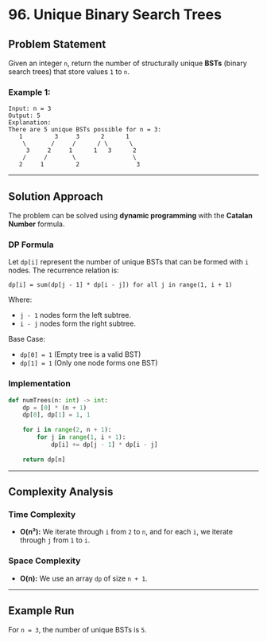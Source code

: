 # 96. Unique Binary Search Trees

## Problem Statement

Given an integer `n`, return the number of structurally unique **BSTs** (binary search trees) that store values `1` to `n`.

### Example 1:

```text
Input: n = 3
Output: 5
Explanation:
There are 5 unique BSTs possible for n = 3:
   1         3     3      2      1
    \       /     /      / \      \
     3     2     1      1   3      2
    /     /       \                \
   2     1         2                3
```

---

## Solution Approach

The problem can be solved using **dynamic programming** with the **Catalan Number** formula.

### DP Formula

Let `dp[i]` represent the number of unique BSTs that can be formed with `i` nodes. The recurrence relation is:

```text
dp[i] = sum(dp[j - 1] * dp[i - j]) for all j in range(1, i + 1)
```

Where:

- `j - 1` nodes form the left subtree.
- `i - j` nodes form the right subtree.

Base Case:

- `dp[0] = 1` (Empty tree is a valid BST)
- `dp[1] = 1` (Only one node forms one BST)

### Implementation

```python
def numTrees(n: int) -> int:
    dp = [0] * (n + 1)
    dp[0], dp[1] = 1, 1
    
    for i in range(2, n + 1):
        for j in range(1, i + 1):
            dp[i] += dp[j - 1] * dp[i - j]
    
    return dp[n]
```

---

## Complexity Analysis

### Time Complexity

- **O(n²):** We iterate through `i` from `2` to `n`, and for each `i`, we iterate through `j` from `1` to `i`.

### Space Complexity

- **O(n):** We use an array `dp` of size `n + 1`.

---

## Example Run

For `n = 3`, the number of unique BSTs is `5`.